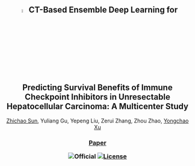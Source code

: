 <p align="center">
  <h2 align="center"><img width="5%" src="./fig/icon.png" /> CT-Based Ensemble Deep Learning for Predicting Survival Benefits of Immune Checkpoint Inhibitors in Unresectable Hepatocellular Carcinoma: A Multicenter Study</h2>
  <p align="center">
<a href="https://sunzc-sunny.github.io/">Zhichao Sun</a>, Yuliang Gu, Yepeng Liu, Zerui Zhang, Zhou Zhao, <a href="https://sites.google.com/view/yongchaoxu/">Yongchao Xu</a>
  </p>
  <h3 align="center"><a href="https://arxiv.org/abs/2405.11976">Paper</a>
  <!-- <div align="center"></div> -->
</p>

![Official](https://img.shields.io/badge/Official-Yes-blue)
[![License](https://img.shields.io/badge/License-MIT-blue.svg)](LICENSE)
